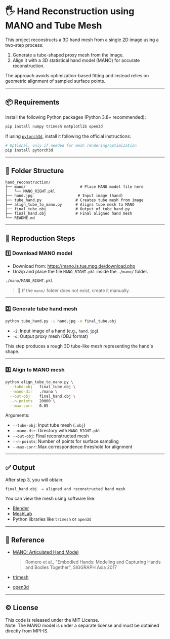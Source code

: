 # 🖐️ Hand Reconstruction using MANO and Tube Mesh

This project reconstructs a 3D hand mesh from a single 2D image using a two-step process:
1. Generate a tube-shaped proxy mesh from the image.
2. Align it with a 3D statistical hand model (MANO) for accurate reconstruction.

The approach avoids optimization-based fitting and instead relies on geometric alignment of sampled surface points.

---

## 📦 Requirements

Install the following Python packages (Python 3.8+ recommended):

```bash
pip install numpy trimesh matplotlib open3d
```

If using [`pytorch3d`](https://pytorch3d.org/), install it following the official instructions:

```bash
# Optional, only if needed for mesh rendering/optimization
pip install pytorch3d
```

---

## 📁 Folder Structure

```
hand_reconstruction/
├── mano/                        # Place MANO model file here
│   └── MANO_RIGHT.pkl
├── hand.jpg                    # Input image (hand)
├── tube_hand.py               # Creates tube mesh from image
├── align_tube_to_mano.py      # Aligns tube mesh to MANO
├── final_tube.obj             # Output of tube_hand.py
├── final_hand.obj             # Final aligned hand mesh
└── README.md
```

---

## 🔁 Reproduction Steps

### 1️⃣ Download MANO model

- Download from: https://mano.is.tue.mpg.de/download.php
- Unzip and place the file `MANO_RIGHT.pkl` inside the `./mano/` folder.

```bash
./mano/MANO_RIGHT.pkl
```

> 📂 If the `mano/` folder does not exist, create it manually.

---

### 2️⃣ Generate tube hand mesh

```bash
python tube_hand.py -i hand.jpg -o final_tube.obj
```

- `-i`: Input image of a hand (e.g., `hand.jpg`)  
- `-o`: Output proxy mesh (OBJ format)

This step produces a rough 3D tube-like mesh representing the hand's shape.

---

### 3️⃣ Align to MANO mesh

```bash
python align_tube_to_mano.py \
  --tube-obj   final_tube.obj \
  --mano-dir   ./mano \
  --out-obj    final_hand.obj \
  --n-points   20000 \
  --max-corr   0.05
```

Arguments:

- `--tube-obj`: Input tube mesh (`.obj`)  
- `--mano-dir`: Directory with `MANO_RIGHT.pkl`  
- `--out-obj`: Final reconstructed mesh  
- `--n-points`: Number of points for surface sampling  
- `--max-corr`: Max correspondence threshold for alignment

---

## ✅ Output

After step 3, you will obtain:

```
final_hand.obj  ← aligned and reconstructed hand mesh
```

You can view the mesh using software like:

- [Blender](https://www.blender.org/)
- [MeshLab](https://www.meshlab.net/)
- Python libraries like `trimesh` or `open3d`

---

## 🔗 Reference

- [MANO: Articulated Hand Model](https://mano.is.tue.mpg.de/)  
  > Romero et al., "Embodied Hands: Modeling and Capturing Hands and Bodies Together", SIGGRAPH Asia 2017

- [trimesh](https://github.com/mikedh/trimesh)  
- [open3d](http://www.open3d.org/)

---

## © License

This code is released under the MIT License.  
Note: The MANO model is under a separate license and must be obtained directly from MPI-IS.

